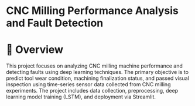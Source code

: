 # CNC Milling Performance Analysis and Fault Detection

# 📌 Overview
This project focuses on analyzing CNC milling machine performance and detecting faults using deep learning techniques. The primary objective is to predict tool wear condition, machining finalization status, and passed visual inspection using time-series sensor data collected from CNC milling experiments. The project includes data collection, preprocessing, deep learning model training (LSTM), and deployment via Streamlit.
